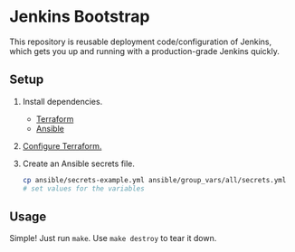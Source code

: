 # Jenkins Bootstrap

This repository is reusable deployment code/configuration of Jenkins, which gets you up and running with a production-grade Jenkins quickly.

## Setup

1. Install dependencies.
    * [Terraform](https://www.terraform.io/)
    * [Ansible](http://docs.ansible.com/ansible/intro_installation.html)
1. [Configure Terraform.](https://www.terraform.io/docs/providers/aws/#authentication)
1. Create an Ansible secrets file.

    ```sh
    cp ansible/secrets-example.yml ansible/group_vars/all/secrets.yml
    # set values for the variables
    ```

## Usage

Simple! Just run `make`. Use `make destroy` to tear it down.
